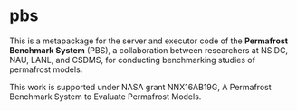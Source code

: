 # pbs

This is a metapackage
for the server and executor code
of the **Permafrost Benchmark System** (PBS),
a collaboration between researchers at
NSIDC, NAU, LANL, and CSDMS,
for conducting benchmarking studies
of permafrost models.

This work is supported under NASA grant NNX16AB19G, A Permafrost Benchmark System to Evaluate Permafrost Models.
